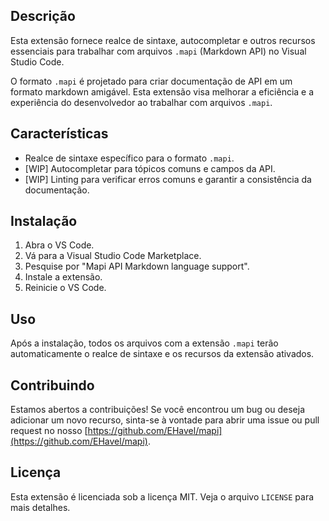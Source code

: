 ## Descrição

Esta extensão fornece realce de sintaxe, autocompletar e outros recursos essenciais para trabalhar com arquivos `.mapi` (Markdown API) no Visual Studio Code.

O formato `.mapi` é projetado para criar documentação de API em um formato markdown amigável. Esta extensão visa melhorar a eficiência e a experiência do desenvolvedor ao trabalhar com arquivos `.mapi`.

## Características

- Realce de sintaxe específico para o formato `.mapi`.
- [WIP] Autocompletar para tópicos comuns e campos da API.
- [WIP] Linting para verificar erros comuns e garantir a consistência da documentação.

## Instalação

1. Abra o VS Code.
2. Vá para a Visual Studio Code Marketplace.
3. Pesquise por "Mapi API Markdown language support".
4. Instale a extensão.
5. Reinicie o VS Code.

## Uso

Após a instalação, todos os arquivos com a extensão `.mapi` terão automaticamente o realce de sintaxe e os recursos da extensão ativados.

## Contribuindo

Estamos abertos a contribuições! Se você encontrou um bug ou deseja adicionar um novo recurso, sinta-se à vontade para abrir uma issue ou pull request no nosso [https://github.com/EHavel/mapi](https://github.com/EHavel/mapi).

## Licença

Esta extensão é licenciada sob a licença MIT. Veja o arquivo `LICENSE` para mais detalhes.
